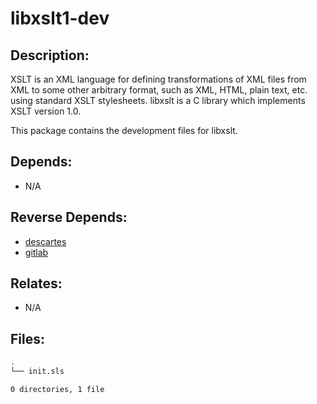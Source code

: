 # libxslt1-dev

## Description:

XSLT is an XML language for defining transformations of XML files from XML to some other arbitrary format, such as XML, HTML, plain text, etc. using standard XSLT stylesheets. libxslt is a C library which implements XSLT version 1.0.

This package contains the development files for libxslt.

## Depends:

  -  N/A

## Reverse Depends:

  -  [descartes](salt/descartes)
  -  [gitlab](salt/gitlab)

## Relates:

  -  N/A

## Files:

```bash
.
└── init.sls

0 directories, 1 file
```
